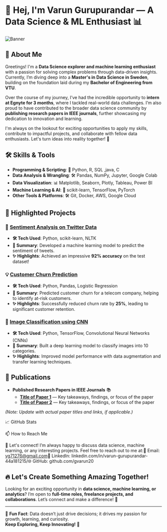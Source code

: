 # 🚀 Hej, I'm Varun Gurupurandar — A Data Science & ML Enthusiast 📊

![Banner](https://yourbannerlink.com/banner.png)  

## 🌟 About Me
Greetings! I'm a **Data Science explorer and machine learning enthusiast** with a passion for solving complex problems through data-driven insights. Currently, I’m diving deep into a **Master's in Data Science in Sweden**, building on the foundation laid during my **Bachelor of Engineering from VTU**.  

Over the course of my journey, I’ve had the incredible opportunity to **intern at Egnyte for 3 months**, where I tackled real-world data challenges. I’m also proud to have contributed to the broader data science community by **publishing research papers in IEEE journals**, further showcasing my dedication to innovation and learning.

I'm always on the lookout for exciting opportunities to apply my skills, contribute to impactful projects, and collaborate with fellow data enthusiasts. Let's turn ideas into reality together! 🚀

## 🛠️ Skills & Tools
- **Programming & Scripting**: 🐍 Python, R, SQL ,java, C
- **Data Analysis & Wrangling**: 🛠️ Pandas, NumPy, Jupyter, Google Colab  
- **Data Visualization**: 📊 Matplotlib, Seaborn, Plotly, Tableau, Power BI  
- **Machine Learning & AI**: 🤖 scikit-learn, TensorFlow, PyTorch  
- **Other Tools & Platforms**: 🛠️ Git, Docker, AWS, Google Cloud  

## 🚀 Highlighted Projects
### 📝 [Sentiment Analysis on Twitter Data](https://github.com/yourusername/sentiment-analysis)
- **🛠️ Tech Used**: Python, scikit-learn, NLTK  
- **📘 Summary**: Developed a machine learning model to predict the sentiment of tweets.  
- **✨ Highlights**: Achieved an impressive **92% accuracy** on the test dataset!  

### 💡 [Customer Churn Prediction](https://github.com/yourusername/customer-churn-prediction)
- **🛠️ Tech Used**: Python, Pandas, Logistic Regression  
- **📘 Summary**: Predicted customer churn for a telecom company, helping to identify at-risk customers.  
- **✨ Highlights**: Successfully reduced churn rate by **25%**, leading to significant customer retention.  

### 🎉 [Image Classification using CNN](https://github.com/yourusername/image-classification)
- **🛠️ Tech Used**: Python, TensorFlow, Convolutional Neural Networks (CNNs)  
- **📘 Summary**: Built a deep learning model to classify images into 10 categories.  
- **✨ Highlights**: Improved model performance with data augmentation and transfer learning techniques.  

## 📜 Publications
- **Published Research Papers in IEEE Journals** 📚  
  - **[Title of Paper 1](#)** — Key takeaways, findings, or focus of the paper  
  - **[Title of Paper 2](#)** — Key takeaways, findings, or focus of the paper  
  
*(Note: Update with actual paper titles and links, if applicable.)*

📈 GitHub Stats



📫 How to Reach Me

🔗 Let's connect! I’m always happy to discuss data science, machine learning, or any interesting projects. Feel free to reach out to me at:📧 Email: vg71276@gmail.com💼 LinkedIn: linkedin.com/in/varun-gurupurandar-44a181215/🌐 GitHub: github.com/gvarun20 

## 🔥 Let's Create Something Amazing Together! 
Looking for an exciting opportunity in **data science, machine learning, or analytics**? I’m open to **full-time roles, freelance projects, and collaborations**. Let’s connect and make a difference! 🤝

---
🤖 **Fun Fact**: Data doesn’t just drive decisions; it drives my passion for growth, learning, and curiosity.  
**Keep Exploring, Keep Innovating!** 🚀

